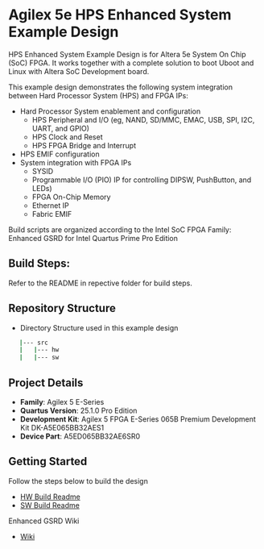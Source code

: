 # Agilex 5e HPS Enhanced System Example Design 

HPS Enhanced System Example Design is for Altera 5e System On Chip (SoC) FPGA. It works together with a complete solution to boot Uboot and Linux with Altera SoC Development board.

This example design demonstrates the following system integration between Hard Processor System (HPS) and FPGA IPs:
- Hard Processor System enablement and configuration
  - HPS Peripheral and I/O (eg, NAND, SD/MMC, EMAC, USB, SPI, I2C, UART, and GPIO)
  - HPS Clock and Reset
  - HPS FPGA Bridge and Interrupt
- HPS EMIF configuration
- System integration with FPGA IPs
  - SYSID
  - Programmable I/O (PIO) IP for controlling DIPSW, PushButton, and LEDs)
  - FPGA On-Chip Memory
  - Ethernet IP
  - Fabric EMIF

Build scripts are organized according to the Intel SoC FPGA Family:
Enhanced GSRD for Intel Quartus Prime Pro Edition

## Build Steps:
Refer to the README in repective folder for build steps.

## Repository Structure

- Directory Structure used in this example design
 ```bash
    |--- src
    |   |--- hw 
    |   |--- sw 
 ```

## Project Details 
- **Family**: Agilex 5 E-Series
- **Quartus Version**: 25.1.0 Pro Edition
- **Development Kit**: Agilex 5 FPGA E-Series 065B Premium Development Kit DK-A5E065BB32AES1
- **Device Part**: A5ED065BB32AE6SR0

## Getting Started
Follow the steps below to build the design
- [HW Build Readme](src/hw/README.md)
- [SW Build Readme](src/sw/README.md)
  
Enhanced GSRD Wiki
- [Wiki](https://github.com/altera-innersource/applications.fpga.soc.agilex5e-ed-gsrd-enhanced/wiki)
